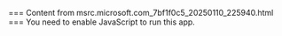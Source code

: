 === Content from msrc.microsoft.com_7bf1f0c5_20250110_225940.html ===
You need to enable JavaScript to run this app.
